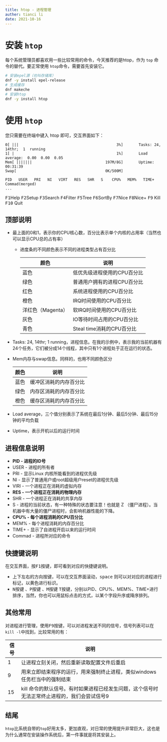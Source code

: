 ```yaml
---
title: htop - 进程管理
auther: tianci li
date: 2021-10-16
---
```


# 安装 `htop`
每个系统管理员都喜欢用一些比较常用的命令，今天推荐的是htop，作为 `top` 命令的替代。要正常使用 `htop`命令，需要首先安装它。
``` bash
# 安装epel源（也叫存储库）
dnf -y install epel-release 
# 生成缓存
dnf makeche
# 安装htop
dnf -y install htop
```
# 使用 `htop`
您只需要在终端中键入 htop 即可，交互界面如下：
```
0[ |||                                            3%]       Tasks: 24,  14thr;  1  running
1[ |                                              1%]       Load average:  0.00  0.00  0.05
Mem[ |||||||                                 197M/8G]       Uptime:  00:31:39
Swap[                                        0K/500M]

PID   USER   PRI   NI   VIRT   RES   SHR   S    CPU%   MEM%   TIME+   Commad(merged)
...
```
<kbd>F1</kbd>Help      <kbd>F2</kbd>Setup       <kbd>F3</kbd>Search       <kbd>F4</kbd>Filter        <kbd>F5</kbd>Tree      <kbd>F6</kbd>SortBy        <kbd>F7</kbd>Nice        <kbd>F8</kbd>Nice+      <kbd>F9</kbd> Kill       <kbd>F10</kbd> Quit

## 顶部说明
* 最上面的0和1，表示你的CPU核心数，百分比表示单个内核的占用率（当然也可以显示CPU总的占有率）
    * 进度条的不同颜色表示不同的进程类型占有百分比

        | 颜色 | 说明 |
        | ---------| ------------|
        | 蓝色 | 低优先级进程使用的CPU百分比                  |
        | 绿色 | 普通用户拥有的进程CPU百分比                  |
        | 红色 | 系统进程使用的CPU百分比                  |
        | 橙色 | IRQ时间使用的CPU百分比                  |
        | 洋红色（Magenta） | 软IRQ时间使用的CPU百分比                  |
        | 灰色 | IO等待时间占用的CPU百分比                 |
        | 青色 | Steal time消耗的CPU百分比                  |

* Tasks: 24, 14thr;  1 running，进程信息。在我的示例中，表示我的当前机器有24个任务，它们被分成14个线程，其中只有1个进程处于正在运行的状态。
* Mem内存与swap信息。同样的，也用不同颜色区分

    | 颜色|说明|
    |----|----|
    |蓝色|缓冲区消耗的内存百分比   |
    |绿色|内存区消耗的内存百分比   |
    |橙色|缓存区消耗的内存百分比   |

* Load average，三个值分别表示了系统在最后1分钟、最后5分钟、最后15分钟的平均负载
* Uptime，表示开机以后的运行时间

## 进程信息说明
* **PID - 进程的ID号**
* USER - 进程的所有者
* PRI - 显示Linux 内核所能看到的进程优先级
* NI -  显示了普通用户或root超级用户reset的进程优先级
* VIRI - 一个进程正在消耗的虚拟内存
* **RES - 一个进程正在消耗的物理内存**
* SHR - 一个进程正在消耗的共享内存
* S - 进程的当前状态，有一种特殊的状态要注意！也就是 Z （僵尸进程）。当机器中有大量的僵尸进程时，会影响机器性能的下降。
* **CPU%  - 每个进程消耗的CPU百分比**
* MEM%  - 每个进程消耗的内存百分比
* TIME+ - 显示了自进程开启以来的运行时间
* Commad - 进程所对应的命令

## 快捷键说明
在交互界面，按<kbd>F1</kbd>按键，即可看到对应的快捷键说明。

* 上下左右的方向按键，可以在交互界面滚动，<kbd>space</kbd> 则可以对对应的进程进行标记，以黄色进行标识。
* <kbd>N</kbd>按键 、<kbd>P</kbd>按键 、<kbd>M</kbd>按键 <kbd>T</kbd>按键，分别以PID、CPU%、MEM%、TIME+进行排序，当然，你也可以用鼠标点击的方式，以某个字段升序或降序排列。

## 其他常用
对进程进行管理，使用<kbd>F9</kbd>按键，可以对进程发送不同的信号，信号列表可以在`kill -l`中找到，比较常用的有：

| 信号 | 说明|
|---|---|
|1  | 让进程立刻关闭，然后重新读取配置文件后重启  |
|9  | 用来立即结束程序的运行，用来强制终止进程，类似windows任务栏当中的强制结束 |
|15  |  kill 命令的默认信号。有时如果进程已经发生问题，这个信号时无法正常终止进程的，我们会尝试信号9 |

## 结尾
`htop`比系统自带的`top`好用太多，更加直观，对日常的使用提升非常巨大，这也是为什么通常在安装操作系统后，第一件事就是将其安装上。
